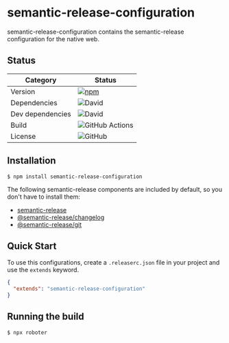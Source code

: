 # semantic-release-configuration

semantic-release-configuration contains the semantic-release configuration for the native web.

## Status

| Category         | Status                                                                                                                                                                                   |
| ---------------- | ---------------------------------------------------------------------------------------------------------------------------------------------------------------------------------------- |
| Version          | [![npm](https://img.shields.io/npm/v/semantic-release-configuration)](https://www.npmjs.com/package/semantic-release-configuration)                                                      |
| Dependencies     | ![David](https://img.shields.io/david/thenativeweb/semantic-release-configuration)                                                                                                       |
| Dev dependencies | ![David](https://img.shields.io/david/dev/thenativeweb/semantic-release-configuration)                                                                                                   |
| Build            | ![GitHub Actions](https://github.com/thenativeweb/semantic-release-configuration/workflows/Release/badge.svg?branch=master)                                                                           |
| License          | ![GitHub](https://img.shields.io/github/license/thenativeweb/semantic-release-configuration)                                                                                             |

## Installation

```shell
$ npm install semantic-release-configuration
```

The following semantic-release components are included by default, so you don't have to install them:

- [semantic-release](https://www.npmjs.com/package/semantic-release)
- [@semantic-release/changelog](https://www.npmjs.com/package/@semantic-release/changelog)
- [@semantic-release/git](https://www.npmjs.com/package/@semantic-release/git)

## Quick Start

To use this configurations, create a `.releaserc.json` file in your project and use the `extends` keyword.

```json
{
  "extends": "semantic-release-configuration"
}
```

## Running the build

```shell
$ npx roboter
```
